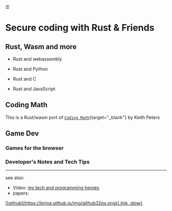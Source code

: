 <div class="bg_lrn"></div><div class="navbar"><a class="openbtn" onclick="openNav()">&#9776;</a></div>
<main>

# Secure coding with Rust & Friends

## Rust, Wasm and more 

- Rust and webassembly

- Rust and Python

- Rust and C

- Rust and JavaScript

## Coding Math

This is a Rust/wasm port of 
[`Coding Math`](https://www.youtube.com/playlist?list=PL7wAPgl1JVvUEb0dIygHzO4698tmcwLk9){target="_blank"}
by Keith Peters

## Game Dev

### Games for the browser

### Developer's Notes and Tech Tips

---

see also:

- Video: [my tech and programming heroes](./my_heroes.html)
- papers:

<footer>
  <a href="https://github.com/lerina" target="_blank" title="github">![github](https://lerina.github.io/img/github32px.png){.link .glow}
  </a>
</footer>

<script src="https://lerina.github.io/js/toc.js"></script>
<script>
let anchor= document.createElement('a');
anchor.href="javascript:closeNav()"; //void(0)"; //anchor[0].onclick = closeNav();
anchor.className = "closebtn";  
anchor.innerHTML="&times;";
document.getElementById("TOC").prepend(anchor);

let navCrumbs= document.createElement('div');
navCrumbs.className = "hover-nav";
navCrumbs.innerHTML = `
<div class="hover-nav">
<ul>
<li><a href="../../index.html">⇦ home</a></li>
<li><a href="./coding_math/index.html">Coding Math</a></li>
<li><a href="./game_dev/index.html">Game Dev</a></li>
<li><a href="./index.html">Rust&Friends</a></li>
</ul>
</div>`;
document.getElementById("TOC").prepend(navCrumbs); 
</script>
